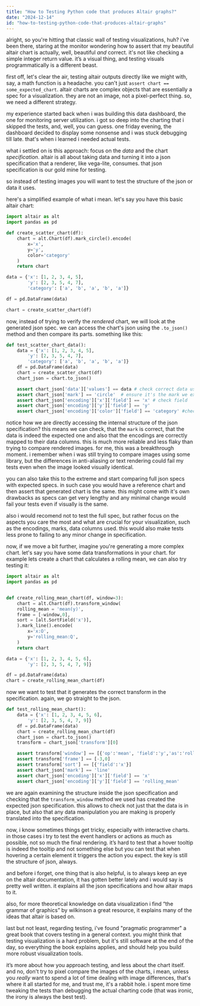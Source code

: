 ```yaml
---
title: "How to Testing Python code that produces Altair graphs?"
date: "2024-12-14"
id: "how-to-testing-python-code-that-produces-altair-graphs"
---
```


alright, so you're hitting that classic wall of testing visualizations, huh? i’ve been there, staring at the monitor wondering how to assert that my beautiful altair chart is actually, well, beautiful *and* correct. it's not like checking a simple integer return value. it’s a visual thing, and testing visuals programmatically is a different beast.

first off, let's clear the air, testing altair outputs directly like we might with, say, a math function is a headache. you can't just `assert chart == some_expected_chart`. altair charts are complex objects that are essentially a spec for a visualization. they are not an image, not a pixel-perfect thing. so, we need a different strategy.

my experience started back when i was building this data dashboard, the one for monitoring server utilization. i got so deep into the charting that i skipped the tests, and, well, you can guess. one friday evening, the dashboard decided to display some nonsense and i was stuck debugging till late. that's when i learned i needed actual tests.

what i settled on is this approach: focus on the *data* and the chart *specification*. altair is all about taking data and turning it into a json specification that a renderer, like vega-lite, consumes. that json specification is our gold mine for testing.

so instead of testing images you will want to test the structure of the json or data it uses.

here's a simplified example of what i mean. let's say you have this basic altair chart:

```python
import altair as alt
import pandas as pd

def create_scatter_chart(df):
    chart = alt.Chart(df).mark_circle().encode(
        x='x',
        y='y',
        color='category'
    )
    return chart

data = {'x': [1, 2, 3, 4, 5],
        'y': [2, 3, 5, 4, 7],
        'category': ['a', 'b', 'a', 'b', 'a']}

df = pd.DataFrame(data)

chart = create_scatter_chart(df)
```

now, instead of trying to verify the *rendered* chart, we will look at the generated json spec. we can access the chart's json using the `.to_json()` method and then compare its parts. something like this:

```python
def test_scatter_chart_data():
    data = {'x': [1, 2, 3, 4, 5],
        'y': [2, 3, 5, 4, 7],
        'category': ['a', 'b', 'a', 'b', 'a']}
    df = pd.DataFrame(data)
    chart = create_scatter_chart(df)
    chart_json = chart.to_json()

    assert chart_json['data']['values'] == data # check correct data used
    assert chart_json['mark'] == 'circle'  # ensure it's the mark we expected
    assert chart_json['encoding']['x']['field'] == 'x' # check field
    assert chart_json['encoding']['y']['field'] == 'y'
    assert chart_json['encoding']['color']['field'] == 'category' #check encodings
```

notice how we are directly accessing the internal structure of the json specification? this means we can check, that the `mark` is correct, that the data is indeed the expected one and also that the encodings are correctly mapped to their data columns. this is much more reliable and less flaky than trying to compare rendered images. for me, this was a breakthrough moment. i remember when i was still trying to compare images using some library, but the differences in anti-aliasing or text rendering could fail my tests even when the image looked visually identical.

you can also take this to the extreme and start comparing full json specs with expected specs. in such case you would have a reference chart and then assert that generated chart is the same. this might come with it's own drawbacks as specs can get very lengthy and any minimal change would fail your tests even if visually is the same.

also i would recomend not to test the full spec, but rather focus on the aspects you care the most and what are crucial for your visualization, such as the encodings, marks, data columns used. this would also make tests less prone to failing to any minor change in specification.

now, if we move a bit further, imagine you're generating a more complex chart. let's say you have some data transformations in your chart. for example lets create a chart that calculates a rolling mean, we can also try testing it:

```python
import altair as alt
import pandas as pd


def create_rolling_mean_chart(df, window=3):
    chart = alt.Chart(df).transform_window(
    rolling_mean = 'mean(y)',
    frame = [-window,0],
    sort = [alt.SortField('x')],
    ).mark_line().encode(
        x='x:O',
        y='rolling_mean:Q',
    )
    return chart

data = {'x': [1, 2, 3, 4, 5, 6],
        'y': [2, 3, 5, 4, 7, 9]}

df = pd.DataFrame(data)
chart = create_rolling_mean_chart(df)
```
now we want to test that it generates the correct transform in the specification. again, we go straight to the json.

```python
def test_rolling_mean_chart():
    data = {'x': [1, 2, 3, 4, 5, 6],
        'y': [2, 3, 5, 4, 7, 9]}
    df = pd.DataFrame(data)
    chart = create_rolling_mean_chart(df)
    chart_json = chart.to_json()
    transform = chart_json['transform'][0]

    assert transform['window'] == [{'op':'mean', 'field':'y','as':'rolling_mean'}]
    assert transform['frame'] == [-3,0]
    assert transform['sort'] == [{'field':'x'}]
    assert chart_json['mark'] == 'line'
    assert chart_json['encoding']['x']['field'] == 'x'
    assert chart_json['encoding']['y']['field'] == 'rolling_mean'
```

we are again examining the structure inside the json specification and checking that the `transform_window` method we used has created the expected json specification. this allows to check not just that the data is in place, but also that any data manipulation you are making is properly translated into the specification.

now, i know sometimes things get tricky, especially with interactive charts. in those cases i try to test the event handlers or actions as much as possible, not so much the final rendering. it’s hard to test that a hover tooltip is indeed the tooltip and not something else but you can test that when hovering a certain element it triggers the action you expect. the key is still the structure of json, always.

and before i forget, one thing that is also helpful, is to always keep an eye on the altair documentation, it has gotten better lately and i would say is pretty well written. it explains all the json specifications and how altair maps to it.

also, for more theoretical knowledge on data visualization i find “the grammar of graphics” by wilkinson a great resource, it explains many of the ideas that altair is based on.

last but not least, regarding testing, i've found "pragmatic programmer" a great book that covers testing in a general context. you might think that testing visualization is a hard problem, but it's still software at the end of the day, so everything the book explains applies, and should help you build more robust visualization tools.

it’s more about how you approach testing, and less about the chart itself. and no, don't try to pixel compare the images of the charts, i mean, unless you *really* want to spend a lot of time dealing with image differences, that's where it all started for me, and trust me, it's a rabbit hole. i spent more time tweaking the tests than debugging the actual charting code (that was ironic, the irony is always the best test).
